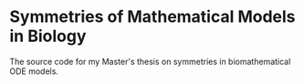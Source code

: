 # Symmetries of Mathematical Models in Biology

The source code for my Master's thesis on symmetries in biomathematical ODE models.
